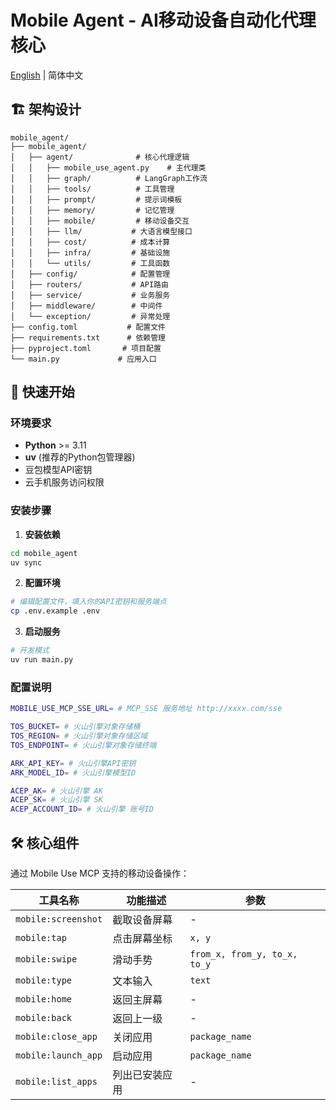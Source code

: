 # Mobile Agent - AI移动设备自动化代理核心

[English](README.md) | 简体中文


## 🏗️ 架构设计

```
mobile_agent/
├── mobile_agent/
│   ├── agent/              # 核心代理逻辑
│   │   ├── mobile_use_agent.py    # 主代理类
│   │   ├── graph/          # LangGraph工作流
│   │   ├── tools/          # 工具管理
│   │   ├── prompt/         # 提示词模板
│   │   ├── memory/         # 记忆管理
│   │   ├── mobile/         # 移动设备交互
│   │   ├── llm/           # 大语言模型接口
│   │   ├── cost/          # 成本计算
│   │   ├── infra/         # 基础设施
│   │   └── utils/         # 工具函数
│   ├── config/            # 配置管理
│   ├── routers/           # API路由
│   ├── service/           # 业务服务
│   ├── middleware/        # 中间件
│   └── exception/         # 异常处理
├── config.toml           # 配置文件
├── requirements.txt      # 依赖管理
├── pyproject.toml       # 项目配置
└── main.py             # 应用入口
```

## 🚀 快速开始

### 环境要求

- **Python** >= 3.11
- **uv** (推荐的Python包管理器)
- 豆包模型API密钥
- 云手机服务访问权限

### 安装步骤

1. **安装依赖**
```bash
cd mobile_agent
uv sync
```

2. **配置环境**
```bash
# 编辑配置文件，填入你的API密钥和服务端点
cp .env.example .env
```

3. **启动服务**
```bash
# 开发模式
uv run main.py
```

### 配置说明

```bash
MOBILE_USE_MCP_SSE_URL= # MCP_SSE 服务地址 http://xxxx.com/sse

TOS_BUCKET= # 火山引擎对象存储桶
TOS_REGION= # 火山引擎对象存储区域
TOS_ENDPOINT= # 火山引擎对象存储终端

ARK_API_KEY= # 火山引擎API密钥
ARK_MODEL_ID= # 火山引擎模型ID

ACEP_AK= # 火山引擎 AK
ACEP_SK= # 火山引擎 SK
ACEP_ACCOUNT_ID= # 火山引擎 账号ID
```

## 🛠️ 核心组件

通过 Mobile Use MCP 支持的移动设备操作：

| 工具名称 | 功能描述 | 参数 |
|---------|---------|------|
| `mobile:screenshot` | 截取设备屏幕 | - |
| `mobile:tap` | 点击屏幕坐标 | `x, y` |
| `mobile:swipe` | 滑动手势 | `from_x, from_y, to_x, to_y` |
| `mobile:type` | 文本输入 | `text` |
| `mobile:home` | 返回主屏幕 | - |
| `mobile:back` | 返回上一级 | - |
| `mobile:close_app` | 关闭应用 | `package_name` |
| `mobile:launch_app` | 启动应用 | `package_name` |
| `mobile:list_apps` | 列出已安装应用 | - |
